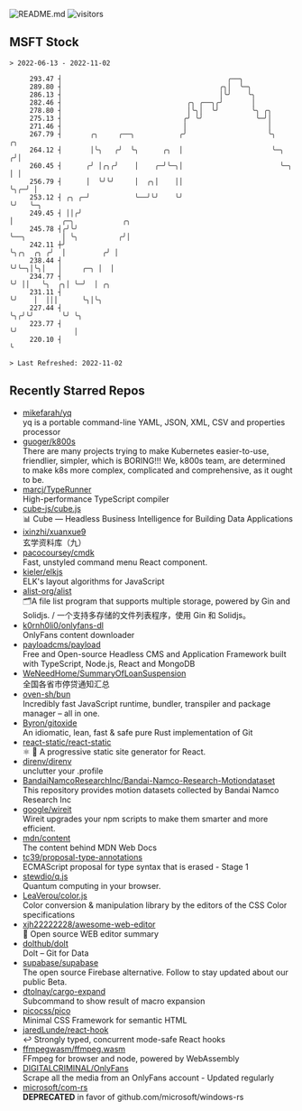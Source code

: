 ![README.md](https://github.com/Gerhut/Gerhut/workflows/README.md/badge.svg)
![visitors](https://visitors.vercel.app/Gerhut/Gerhut?token=8cf69d1f6813d272ef062726b6070c9be4ff72038cfe5a7ded7384a8da65d866)

## MSFT Stock

```
> 2022-06-13 - 2022-11-02

     293.47 ┤                                         ╭──╮                                                       
     289.80 ┤                                       ╭╮│  ╰─╮                                                     
     286.13 ┤                                       │╰╯    ╰╮                                                    
     282.46 ┤                               ╭╮ ╭──╮╭╯       │                                                    
     278.80 ┤                               │╰╮│  ╰╯        ╰╮ ╭╮                                                
     275.13 ┤                              ╭╯ ╰╯             ╰─╯│                                                
     271.46 ┤                              │                    │                                                
     267.79 ┤       ╭╮     ╭──╮           ╭╯                    ╰╮        ╭╮                                     
     264.12 ┤       │╰╮   ╭╯  ╰╮      ╭╮  │                      ╰─╮     ╭╯│                                     
     260.45 ┤      ╭╯ │╭╮╭╯    │    ╭─╯╰─╮│                        ╰─╮   │ │                                     
     256.79 ┤      │  ╰╯╰╯     │  ╭╮│    ││                          ╰╮╭─╯ │                                     
     253.12 ┤ ╭╮ ╭─╯           ╰──╯╰╯    ╰╯                           ╰╯   ╰─╮                                   
     249.45 ┤ ││╭╯                                                           │            ╭─╮            ╭╮      
     245.78 ┤╭╯╰╯                                                            ╰──╮         │ ╰╮          ╭╯│      
     242.11 ┼╯                                                                  ╰╮╭╮  ╭╮ ╭╯  │         ╭╯ │      
     238.44 ┤                                                                    ╰╯╰─╮│╰╮│   │     ╭─╮ │  │      
     234.77 ┤                                                                        ╰╯ ││   ╰╮  ╭╮│ ╰─╯  │ ╭╮   
     231.11 ┤                                                                           ╰╯    │  │││      ╰╮│╰╮  
     227.44 ┤                                                                                 ╰╮╭╯╰╯       ╰╯ ╰╮ 
     223.77 ┤                                                                                  ╰╯              │ 
     220.10 ┤                                                                                                  ╰ 

> Last Refreshed: 2022-11-02
```

## Recently Starred Repos

- [mikefarah/yq](https://github.com/mikefarah/yq)  
  yq is a portable command-line YAML, JSON, XML, CSV and properties processor
- [guoger/k800s](https://github.com/guoger/k800s)  
  There are many projects trying to make Kubernetes easier-to-use, friendlier, simpler, which is BORING!!! We, k800s team, are determined to make k8s more complex, complicated and comprehensive, as it ought to be.
- [marcj/TypeRunner](https://github.com/marcj/TypeRunner)  
  High-performance TypeScript compiler
- [cube-js/cube.js](https://github.com/cube-js/cube.js)  
  📊  Cube — Headless Business Intelligence for Building Data Applications
- [ixinzhi/xuanxue9](https://github.com/ixinzhi/xuanxue9)  
  玄学资料库（九）
- [pacocoursey/cmdk](https://github.com/pacocoursey/cmdk)  
  Fast, unstyled command menu React component.
- [kieler/elkjs](https://github.com/kieler/elkjs)  
  ELK's layout algorithms for JavaScript
- [alist-org/alist](https://github.com/alist-org/alist)  
  🗂️A file list program that supports multiple storage, powered by Gin and Solidjs. / 一个支持多存储的文件列表程序，使用 Gin 和 Solidjs。
- [k0rnh0li0/onlyfans-dl](https://github.com/k0rnh0li0/onlyfans-dl)  
  OnlyFans content downloader
- [payloadcms/payload](https://github.com/payloadcms/payload)  
  Free and Open-source Headless CMS and Application Framework built with TypeScript, Node.js, React and MongoDB
- [WeNeedHome/SummaryOfLoanSuspension](https://github.com/WeNeedHome/SummaryOfLoanSuspension)  
  全国各省市停贷通知汇总
- [oven-sh/bun](https://github.com/oven-sh/bun)  
  Incredibly fast JavaScript runtime, bundler, transpiler and package manager – all in one.
- [Byron/gitoxide](https://github.com/Byron/gitoxide)  
  An idiomatic, lean, fast & safe pure Rust implementation of Git
- [react-static/react-static](https://github.com/react-static/react-static)  
  ⚛️ 🚀 A progressive static site generator for React.
- [direnv/direnv](https://github.com/direnv/direnv)  
  unclutter your .profile
- [BandaiNamcoResearchInc/Bandai-Namco-Research-Motiondataset](https://github.com/BandaiNamcoResearchInc/Bandai-Namco-Research-Motiondataset)  
  This repository provides motion datasets collected by Bandai Namco Research Inc
- [google/wireit](https://github.com/google/wireit)  
  Wireit upgrades your npm scripts to make them smarter and more efficient.
- [mdn/content](https://github.com/mdn/content)  
  The content behind MDN Web Docs
- [tc39/proposal-type-annotations](https://github.com/tc39/proposal-type-annotations)  
  ECMAScript proposal for type syntax that is erased - Stage 1
- [stewdio/q.js](https://github.com/stewdio/q.js)  
  Quantum computing in your browser.
- [LeaVerou/color.js](https://github.com/LeaVerou/color.js)  
  Color conversion & manipulation library by the editors of the CSS Color specifications
- [xjh22222228/awesome-web-editor](https://github.com/xjh22222228/awesome-web-editor)  
  🔨  Open source WEB editor summary
- [dolthub/dolt](https://github.com/dolthub/dolt)  
  Dolt – Git for Data
- [supabase/supabase](https://github.com/supabase/supabase)  
  The open source Firebase alternative. Follow to stay updated about our public Beta.
- [dtolnay/cargo-expand](https://github.com/dtolnay/cargo-expand)  
  Subcommand to show result of macro expansion
- [picocss/pico](https://github.com/picocss/pico)  
  Minimal CSS Framework for semantic HTML
- [jaredLunde/react-hook](https://github.com/jaredLunde/react-hook)  
  ↩ Strongly typed, concurrent mode-safe React hooks
- [ffmpegwasm/ffmpeg.wasm](https://github.com/ffmpegwasm/ffmpeg.wasm)  
  FFmpeg for browser and node, powered by WebAssembly
- [DIGITALCRIMINAL/OnlyFans](https://github.com/DIGITALCRIMINAL/OnlyFans)  
  Scrape all the media from an OnlyFans account - Updated regularly
- [microsoft/com-rs](https://github.com/microsoft/com-rs)  
  **DEPRECATED** in favor of github.com/microsoft/windows-rs
